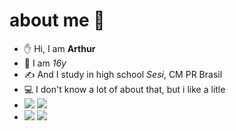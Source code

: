 # about me 🧠
- ✋ Hi, I am **Arthur**
- 👀 I am *16y* 
- ✍️  And I study in high school *Sesi*, CM PR Brasil 
- 💻 I don't know a lot of about that, but i like a litle 
- <a href="https://instagram.com/@arthur.n.z" target="_blank"><img src="https://img.shields.io/badge/-Instagram-%23E4405F?style=for-the-badge&logo=instagram&logoColor=white" target="_blank"></a>
<a href = "arthu.antonio.martins@escola.pr.gov.br"><img src="https://img.shields.io/badge/Gmail-D14836?style=for-the-badge&logo=gmail&logoColor=white" target="_blank"></a>
- ![](https://img.shields.io/badge/Scratch-4D97FF?style=for-the-badge&logo=Scratch&logoColor=white)
![](https://img.shields.io/badge/JavaScript-323330?style=for-the-badge&logo=javascript&logoColor=F7DF1E)
